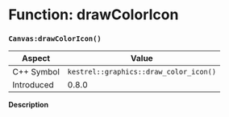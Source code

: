 
# Function: drawColorIcon
### `Canvas:drawColorIcon()`

| Aspect | Value |
| --- | --- |
| C++ Symbol | `kestrel::graphics::draw_color_icon()` |
| Introduced | 0.8.0 |

**Description**


